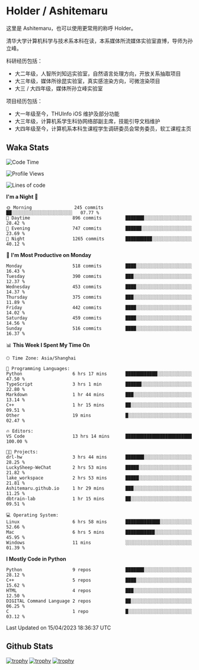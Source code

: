 # Holder / Ashitemaru

这里是 Ashitemaru，也可以使用更常用的称呼 Holder。

清华大学计算机科学与技术系本科在读，本系媒体所流媒体实验室直博，导师为孙立峰。

科研经历包括：

- 大二年级，人智所刘知远实验室，自然语言处理方向，开放关系抽取项目
- 大三年级，媒体所徐昆实验室，真实感渲染方向，可微渲染项目
- 大三 / 大四年级，媒体所孙立峰实验室

项目经历包括：

- 大一年级至今，THUInfo iOS 维护及部分功能
- 大三年级，计算机系学生科协网络部副主席，技能引导文档维护
- 大四年级至今，计算机系本科生课程学生调研委员会常务委员，软工课程主页

## Waka Stats

<!--START_SECTION:waka-->
![Code Time](http://img.shields.io/badge/Code%20Time-746%20hrs%208%20mins-blue)

![Profile Views](http://img.shields.io/badge/Profile%20Views-5-blue)

![Lines of code](https://img.shields.io/badge/From%20Hello%20World%20I%27ve%20Written-1.8%20million%20lines%20of%20code-blue)

**I'm a Night 🦉** 

```text
🌞 Morning                245 commits         ██░░░░░░░░░░░░░░░░░░░░░░░   07.77 % 
🌆 Daytime                896 commits         ███████░░░░░░░░░░░░░░░░░░   28.42 % 
🌃 Evening                747 commits         ██████░░░░░░░░░░░░░░░░░░░   23.69 % 
🌙 Night                  1265 commits        ██████████░░░░░░░░░░░░░░░   40.12 % 
```
📅 **I'm Most Productive on Monday** 

```text
Monday                   518 commits         ████░░░░░░░░░░░░░░░░░░░░░   16.43 % 
Tuesday                  390 commits         ███░░░░░░░░░░░░░░░░░░░░░░   12.37 % 
Wednesday                453 commits         ████░░░░░░░░░░░░░░░░░░░░░   14.37 % 
Thursday                 375 commits         ███░░░░░░░░░░░░░░░░░░░░░░   11.89 % 
Friday                   442 commits         ████░░░░░░░░░░░░░░░░░░░░░   14.02 % 
Saturday                 459 commits         ████░░░░░░░░░░░░░░░░░░░░░   14.56 % 
Sunday                   516 commits         ████░░░░░░░░░░░░░░░░░░░░░   16.37 % 
```


📊 **This Week I Spent My Time On** 

```text
🕑︎ Time Zone: Asia/Shanghai

💬 Programming Languages: 
Python                   6 hrs 17 mins       ████████████░░░░░░░░░░░░░   47.50 % 
TypeScript               3 hrs 1 min         ██████░░░░░░░░░░░░░░░░░░░   22.80 % 
Markdown                 1 hr 44 mins        ███░░░░░░░░░░░░░░░░░░░░░░   13.14 % 
C++                      1 hr 15 mins        ██░░░░░░░░░░░░░░░░░░░░░░░   09.51 % 
Other                    19 mins             █░░░░░░░░░░░░░░░░░░░░░░░░   02.47 % 

🔥 Editors: 
VS Code                  13 hrs 14 mins      █████████████████████████   100.00 % 

🐱‍💻 Projects: 
drl-hw                   3 hrs 44 mins       ███████░░░░░░░░░░░░░░░░░░   28.25 % 
LuckySheep-WeChat        2 hrs 53 mins       █████░░░░░░░░░░░░░░░░░░░░   21.82 % 
lake_workspace           2 hrs 53 mins       █████░░░░░░░░░░░░░░░░░░░░   21.81 % 
Ashitemaru.github.io     1 hr 29 mins        ███░░░░░░░░░░░░░░░░░░░░░░   11.25 % 
dbtrain-lab              1 hr 15 mins        ██░░░░░░░░░░░░░░░░░░░░░░░   09.51 % 

💻 Operating System: 
Linux                    6 hrs 58 mins       █████████████░░░░░░░░░░░░   52.66 % 
Mac                      6 hrs 5 mins        ███████████░░░░░░░░░░░░░░   45.95 % 
Windows                  11 mins             ░░░░░░░░░░░░░░░░░░░░░░░░░   01.39 % 
```

**I Mostly Code in Python** 

```text
Python                   9 repos             ███████░░░░░░░░░░░░░░░░░░   28.12 % 
C++                      5 repos             ████░░░░░░░░░░░░░░░░░░░░░   15.62 % 
HTML                     4 repos             ███░░░░░░░░░░░░░░░░░░░░░░   12.50 % 
DIGITAL Command Language 2 repos             ██░░░░░░░░░░░░░░░░░░░░░░░   06.25 % 
C                        1 repo              █░░░░░░░░░░░░░░░░░░░░░░░░   03.12 % 
```




 Last Updated on 15/04/2023 18:36:37 UTC
<!--END_SECTION:waka-->

## Github Stats

[![trophy](https://github-profile-trophy.vercel.app/?username=Ashitemaru&column=7)](https://github.com/Ashitemaru)
[![trophy](https://github-readme-stats.vercel.app/api?username=Ashitemaru&show_icons=true&include_all_commits=true)](https://github.com/Ashitemaru)
[![trophy](https://github-readme-stats.vercel.app/api/top-langs/?username=Ashitemaru&layout=compact)](https://github.com/Ashitemaru)

<!--
**Ashitemaru/Ashitemaru** is a ✨ _special_ ✨ repository because its `README.md` (this file) appears on your GitHub profile.

Here are some ideas to get you started:

- 🔭 I’m currently working on ...
- 🌱 I’m currently learning ...
- 👯 I’m looking to collaborate on ...
- 🤔 I’m looking for help with ...
- 💬 Ask me about ...
- 📫 How to reach me: ...
- 😄 Pronouns: ...
- ⚡ Fun fact: ...
-->
